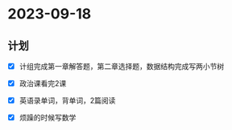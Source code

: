 # 2023-09-18

## 计划
- [x] 计组完成第一章解答题，第二章选择题，数据结构完成写两小节树
- [x] 政治课看完2课
- [x] 英语录单词，背单词，2篇阅读  
- [x] 烦躁的时候写数学 

